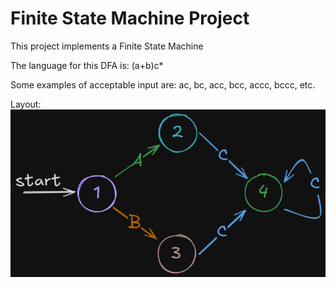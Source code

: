 # Finite State Machine Project

This project implements a Finite State Machine

The language for this DFA is: (a+b)c\*

Some examples of acceptable input are: ac, bc, acc, bcc, accc, bccc, etc.

Layout:
![data/FSM_Diagram.png](data/FSM_Diagram.png)

